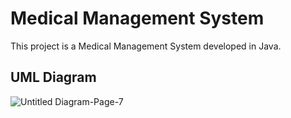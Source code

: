 # Medical Management System
This project is a Medical Management System developed in Java.

## UML Diagram
![Untitled Diagram-Page-7](https://github.com/user-attachments/assets/dabfab62-65cc-46ab-95f1-ecb9ebde11c7)
